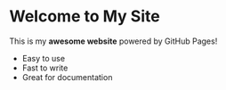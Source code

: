 # Welcome to My Site
This is my **awesome website** powered by GitHub Pages!

- Easy to use
- Fast to write
- Great for documentation
